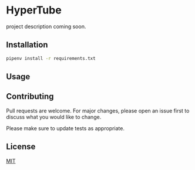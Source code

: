 # HyperTube

project description coming soon.

## Installation

```bash
pipenv install -r requirements.txt
```

## Usage

## Contributing

Pull requests are welcome. For major changes, please open an issue first to discuss what you would like to change.

Please make sure to update tests as appropriate.

## License

[MIT](https://choosealicense.com/licenses/mit/)
